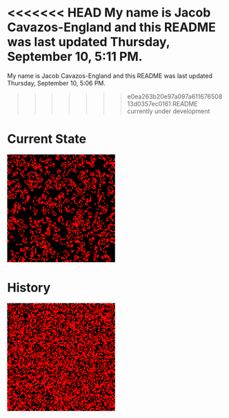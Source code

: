 <<<<<<< HEAD
My name is Jacob Cavazos-England and this README was last updated Thursday, September 10, 5:11 PM.
=======
My name is Jacob Cavazos-England and this README was last updated Thursday, September 10, 5:06 PM.
>>>>>>> e0ea263b20e97a097a61167650813d0357ec0161
README currently under development

# Current State

<img src='https://github.com/jeengland/jeengland/blob/main/assets/map.png?raw=true' alt='The current state of the game' width='250' height='250'>

# History

<img src='https://github.com/jeengland/jeengland/blob/main/assets/map.gif?raw=true' alt='The history of the game since last reset' width='250' height='250'>